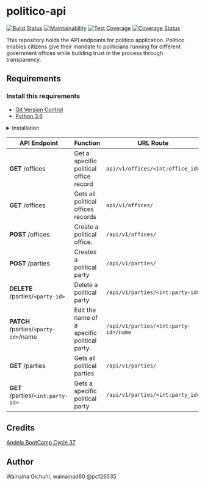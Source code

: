 # politico-api
[![Build Status](https://travis-ci.com/wainainad60/politico-api.svg?branch=develop)](https://travis-ci.com/wainainad60/politico-api)
[![Maintainability](https://api.codeclimate.com/v1/badges/09ac0b6bb9682e362053/maintainability)](https://codeclimate.com/github/wainainad60/politico-api/maintainability)
[![Test Coverage](https://api.codeclimate.com/v1/badges/09ac0b6bb9682e362053/test_coverage)](https://codeclimate.com/github/wainainad60/politico-api/test_coverage)
[![Coverage Status](https://coveralls.io/repos/github/wainainad60/politico-api/badge.svg?branch=master)](https://coveralls.io/github/wainainad60/politico-api?branch=master)

This repository holds the API endpoints for politico application. Politico enables citizens give their mandate to politicians running for different government offices while building trust in the process through transparency.

## Requirements
### Install this requirements
- [Git Version Control](https://git-scm.com/)
- [Python 3.6](https://www.python.org/)

<details><summary>Installation</summary>
<p>

#### installation steps

- clone the git repo
```
$ git clone --branch develop https://github.com/wainainad60/politico-api.git
```
- cd into the project directory
```
$ cd politico-api
```
- create the virtual environment and activate it
```
(Linux and Mac OS X)
$ python3 -m venv env 
$ source env/bin/activate

(Windows)
> python -m venv env 
> env\Scripts\activate
```
- install dependencies
```
$ pip install -r requirements.txt
```
- Run the app
``` $ flask run ```

## How to Test the Application
------------------------------------------------------------------
### How to run the unit tests
 On your terminal execute the following command
 
 ```
 $ pytest --cov=api api/tests/ver1/ -v
 ```

### Testing The API Endpoints
Use any API Test Client of choice

I used Postman, get it here => [Postman](https://www.getpostman.com/downloads/)

</p>
</details>

<p></p>
<p></p>

| **API Endpoint**                     | **Function**                                 | **URL Route**                         |
| ---                                  | ---                                          | ---                                   |
| **GET** /offices                     | Get a specific political office record       | `api/v1/offices/<int:office_id>`      |
| **GET** /offices                     | Gets all political offices records           | `api/v1/offices/`                     |
| **POST** /offices                    | Create a political office.                   | `/api/v1/offices/`                    |
| **POST** /parties                    | Creates a political party                    | `/api/v1/parties/`                    |
| **DELETE** /parties/`<party-id>`     | Delete a political party                     | `/api/v1/parties/<int:party-id>`      |
| **PATCH** /parties/`<party-id>`/name | Edit the name of a specific political party. | `/api/v1/parties/<int:party-id>/name` |
| **GET** /parties                     | Gets all political parties                   | `/api/v1/parties/`                    |
| **GET** /parties/`<int:party-id>`    | Gets a specific political party              | `/api/v1/parties/<int:party_id>`      |

## Credits
[Andela BootCamp Cycle 37](https://andela.com/)


## Author
 Wainaina Gichuhi, wainainad60 @pcf26535
